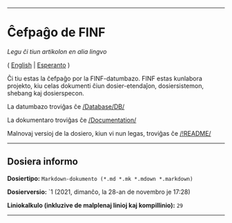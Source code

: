 
***

# Ĉefpaĝo de FINF

_Legu ĉi tiun artikolon en alia lingvo_

( [English](/FINF/README.md) | [Esperanto](/FINF/!README/Esperanto/README.md) )

Ĉi tiu estas la ĉefpaĝo por la FINF-datumbazo. FINF estas kunlabora projekto, kiu celas dokumenti ĉiun dosier-etendaĵon, dosiersistemon, shebang kaj dosierspecon.

La datumbazo troviĝas ĉe [/Database/DB/](/FINF/Database/DB/)

La dokumentaro troviĝas ĉe [/Documentation/](/FINF/Documentation/)

Malnovaj versioj de la dosiero, kiun vi nun legas, troviĝas ĉe [/!README/](/FINF/!README/)

***

## Dosiera informo

**Dosiertipo:** `Markdown-dokumento (*.md *.mk *.mdown *.markdown)`

**Dosierversio:** `1 (2021, dimanĉo, la 28-an de novembro je 17:28)

**Liniokalkulo (inkluzive de malplenaj linioj kaj kompillinio):** `29`

***

